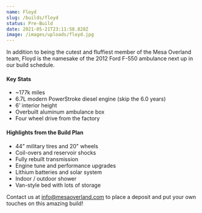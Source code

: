 ```yaml
---
name: Floyd
slug: /builds/floyd
status: Pre-Build
date: 2021-05-21T23:11:58.828Z
image: /images/uploads/floyd.jpg
---
```

In addition to being the cutest and fluffiest member of the Mesa Overland team, Floyd is the namesake of the 2012 Ford F-550 ambulance next up in our build schedule.

#### Key Stats

* ~177k miles
* 6.7L modern PowerStroke diesel engine (skip the 6.0 years)
* 6' interior height
* Overbuilt aluminum ambulance box
* Four wheel drive from the factory

#### Highlights from the Build Plan

* 44" military tires and 20" wheels
* Coil-overs and reservoir shocks
* Fully rebuilt transmission
* Engine tune and performance upgrades
* Lithium batteries and solar system
* Indoor / outdoor shower
* Van-style bed with lots of storage

Contact us at info@mesaoverland.com to place a deposit and put your own touches on this amazing build!